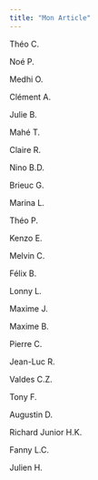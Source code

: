 ```yaml
---
title: "Mon Article"
---
```




Théo C.

Noé P.

Medhi O.
 
Clément A.

Julie B.

Mahé T.

Claire R.

Nino B.D.

Brieuc G.

Marina L.

Théo P.

Kenzo E.

Melvin C.

Félix B.

Lonny L.

Maxime J.

Maxime B.

Pierre C.

Jean-Luc R.

Valdes C.Z.

Tony F.

Augustin D.

Richard Junior H.K.

Fanny L.C.

Julien H.